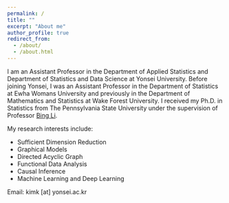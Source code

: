 ```yaml
---
permalink: /
title: ""
excerpt: "About me"
author_profile: true
redirect_from: 
  - /about/
  - /about.html
---
```



I am an Assistant Professor in the Department of Applied Statistics and Department of Statistics and Data Science at Yonsei University. Before joining Yonsei, I was an Assistant Professor in the Department of Statistics at Ewha Womans University and previously in the Department of Mathematics and Statistics at Wake Forest University. I received my Ph.D. in Statistics from The Pennsylvania State University under the supervision of Professor [Bing Li](https://scholar.google.com/citations?user=II32PcgAAAAJ&hl=en). 

My research interests include:

* Sufficient Dimension Reduction
* Graphical Models
* Directed Acyclic Graph
* Functional Data Analysis
* Causal Inference
* Machine Learning and Deep Learning

Email: kimk [at] yonsei.ac.kr
